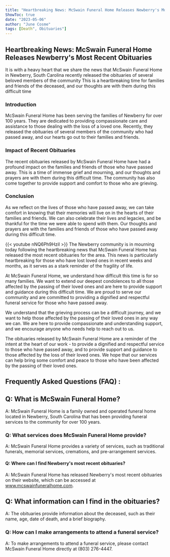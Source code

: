 ```yaml
---
title: "Heartbreaking News: McSwain Funeral Home Releases Newberry's Most Recent Obituaries"
ShowToc: true 
date: "2023-05-06"
author: "June Cosme" 
tags: [Death", Obituaries"]
---
```

## Heartbreaking News: McSwain Funeral Home Releases Newberry's Most Recent Obituaries

It is with a heavy heart that we share the news that McSwain Funeral Home in Newberry, South Carolina recently released the obituaries of several beloved members of the community This is a heartbreaking time for families and friends of the deceased, and our thoughts are with them during this difficult time

### Introduction

McSwain Funeral Home has been serving the families of Newberry for over 100 years. They are dedicated to providing compassionate care and assistance to those dealing with the loss of a loved one. Recently, they released the obituaries of several members of the community who had passed away, and our hearts go out to their families and friends.

### Impact of Recent Obituaries

The recent obituaries released by McSwain Funeral Home have had a profound impact on the families and friends of those who have passed away. This is a time of immense grief and mourning, and our thoughts and prayers are with them during this difficult time. The community has also come together to provide support and comfort to those who are grieving.

### Conclusion

As we reflect on the lives of those who have passed away, we can take comfort in knowing that their memories will live on in the hearts of their families and friends. We can also celebrate their lives and legacies, and be thankful for the time we were able to spend with them. Our thoughts and prayers are with the families and friends of those who have passed away during this difficult time.

{{< youtube nNQ6Ph9HziI >}} 
The Newberry community is in mourning today following the heartbreaking news that McSwain Funeral Home has released the most recent obituaries for the area. This news is particularly heartbreaking for those who have lost loved ones in recent weeks and months, as it serves as a stark reminder of the fragility of life.

At McSwain Funeral Home, we understand how difficult this time is for so many families. We want to extend our deepest condolences to all those affected by the passing of their loved ones and are here to provide support and guidance during this difficult time. We are proud to serve our community and are committed to providing a dignified and respectful funeral service for those who have passed away.

We understand that the grieving process can be a difficult journey, and we want to help those affected by the passing of their loved ones in any way we can. We are here to provide compassionate and understanding support, and we encourage anyone who needs help to reach out to us.

The obituaries released by McSwain Funeral Home are a reminder of the intent at the heart of our work - to provide a dignified and respectful service to those who have passed away, and to provide support and guidance to those affected by the loss of their loved ones. We hope that our services can help bring some comfort and peace to those who have been affected by the passing of their loved ones.

## Frequently Asked Questions (FAQ) :
<h2>Q: What is McSwain Funeral Home?</h2>

A: McSwain Funeral Home is a family owned and operated funeral home located in Newberry, South Carolina that has been providing funeral services to the community for over 100 years. 

<h3>Q: What services does McSwain Funeral Home provide?</h3>

A: McSwain Funeral Home provides a variety of services, such as traditional funerals, memorial services, cremations, and pre-arrangement services. 

<h4>Q: Where can I find Newberry's most recent obituaries?</h4>

A: McSwain Funeral Home has released Newberry's most recent obituaries on their website, which can be accessed at www.mcswainfuneralhome.com. 

<h2>Q: What information can I find in the obituaries?</h2>

A: The obituaries provide information about the deceased, such as their name, age, date of death, and a brief biography. 

<h3>Q: How can I make arrangements to attend a funeral service?</h3>

A: To make arrangements to attend a funeral service, please contact McSwain Funeral Home directly at (803) 276-4447.



